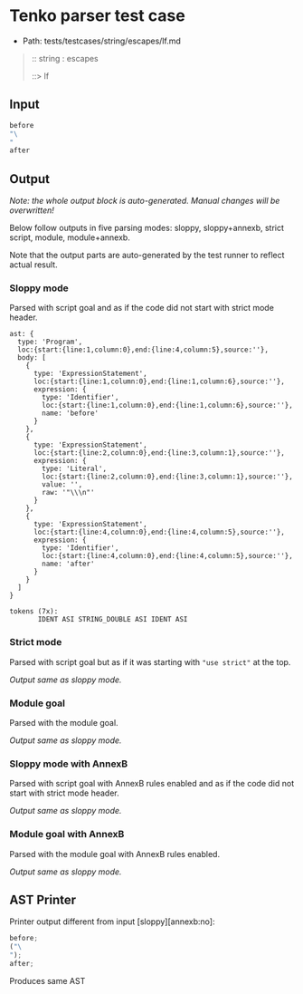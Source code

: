 # Tenko parser test case

- Path: tests/testcases/string/escapes/lf.md

> :: string : escapes
>
> ::> lf
>
> 

## Input

`````js
before
"\
"
after
`````

## Output

_Note: the whole output block is auto-generated. Manual changes will be overwritten!_

Below follow outputs in five parsing modes: sloppy, sloppy+annexb, strict script, module, module+annexb.

Note that the output parts are auto-generated by the test runner to reflect actual result.

### Sloppy mode

Parsed with script goal and as if the code did not start with strict mode header.

`````
ast: {
  type: 'Program',
  loc:{start:{line:1,column:0},end:{line:4,column:5},source:''},
  body: [
    {
      type: 'ExpressionStatement',
      loc:{start:{line:1,column:0},end:{line:1,column:6},source:''},
      expression: {
        type: 'Identifier',
        loc:{start:{line:1,column:0},end:{line:1,column:6},source:''},
        name: 'before'
      }
    },
    {
      type: 'ExpressionStatement',
      loc:{start:{line:2,column:0},end:{line:3,column:1},source:''},
      expression: {
        type: 'Literal',
        loc:{start:{line:2,column:0},end:{line:3,column:1},source:''},
        value: '',
        raw: '"\\\n"'
      }
    },
    {
      type: 'ExpressionStatement',
      loc:{start:{line:4,column:0},end:{line:4,column:5},source:''},
      expression: {
        type: 'Identifier',
        loc:{start:{line:4,column:0},end:{line:4,column:5},source:''},
        name: 'after'
      }
    }
  ]
}

tokens (7x):
       IDENT ASI STRING_DOUBLE ASI IDENT ASI
`````

### Strict mode

Parsed with script goal but as if it was starting with `"use strict"` at the top.

_Output same as sloppy mode._

### Module goal

Parsed with the module goal.

_Output same as sloppy mode._

### Sloppy mode with AnnexB

Parsed with script goal with AnnexB rules enabled and as if the code did not start with strict mode header.

_Output same as sloppy mode._

### Module goal with AnnexB

Parsed with the module goal with AnnexB rules enabled.

_Output same as sloppy mode._

## AST Printer

Printer output different from input [sloppy][annexb:no]:

````js
before;
("\
");
after;
````

Produces same AST
